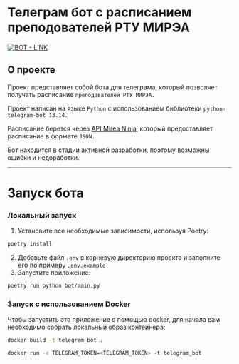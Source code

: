 # Телеграм бот с расписанием преподователей РТУ МИРЭА
 [![BOT - LINK](https://img.shields.io/static/v1?label=BOT&message=LINK&color=229ed9&style=for-the-badge)](https://t.me/teacherschedulertu_bot)

## О проекте
Проект представляет собой бота для телеграма, который позволяет получать расписание `преподавателей РТУ МИРЭА.`

Проект написан на языке `Python` с использованием библиотеки `python-telegram-bot 13.14.`

Расписание берется через [API Mirea Ninja](https://github.com/mirea-ninja/rtu-mirea-schedule), который предоставляет расписание в формате `JSON.`

Бот находится в стадии активной разработки, поэтому возможны ошибки и недоработки.
***

# Запуск бота

### Локальный запуск

1. Установите все необходимые зависимости, используя Poetry:
```bash
poetry install
```
2. Добавьте файл `.env` в корневую директорию проекта и заполните его по примеру `.env.example`
3. Запустите приложение:
```bash
poetry run python bot/main.py
```

### Запуск с использованием Docker

Чтобы запустить это приложение с помощью docker, для начала вам необходимо собрать локальный образ контейнера:

```bash
docker build -t telegram_bot .
``` 

```bash
docker run -e TELEGRAM_TOKEN=<TELEGRAM_TOKEN> -t telegram_bot
```
